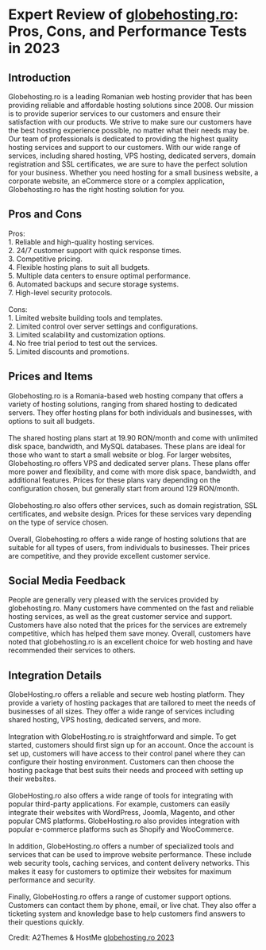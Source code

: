 <h1>Expert Review of <a href="https://a2themes.com/globehostingro-reviews">globehosting.ro</a>: Pros, Cons, and Performance Tests in 2023</h1>
<h2>Introduction</h2>
Globehosting.ro is a leading Romanian web hosting provider that has been providing reliable and affordable hosting solutions since 2008. Our mission is to provide superior services to our customers and ensure their satisfaction with our products. We strive to make sure our customers have the best hosting experience possible, no matter what their needs may be. Our team of professionals is dedicated to providing the highest quality hosting services and support to our customers. With our wide range of services, including shared hosting, VPS hosting, dedicated servers, domain registration and SSL certificates, we are sure to have the perfect solution for your business. Whether you need hosting for a small business website, a corporate website, an eCommerce store or a complex application, Globehosting.ro has the right hosting solution for you.
<h2>Pros and Cons</h2>
Pros:<br>1. Reliable and high-quality hosting services.<br>2. 24/7 customer support with quick response times.<br>3. Competitive pricing.<br>4. Flexible hosting plans to suit all budgets.<br>5. Multiple data centers to ensure optimal performance.<br>6. Automated backups and secure storage systems.<br>7. High-level security protocols.<br><br>Cons:<br>1. Limited website building tools and templates.<br>2. Limited control over server settings and configurations.<br>3. Limited scalability and customization options.<br>4. No free trial period to test out the services.<br>5. Limited discounts and promotions.
<h2>Prices and Items</h2>
Globehosting.ro is a Romania-based web hosting company that offers a variety of hosting solutions, ranging from shared hosting to dedicated servers. They offer hosting plans for both individuals and businesses, with options to suit all budgets.<br><br>The shared hosting plans start at 19.90 RON/month and come with unlimited disk space, bandwidth, and MySQL databases. These plans are ideal for those who want to start a small website or blog. For larger websites, Globehosting.ro offers VPS and dedicated server plans. These plans offer more power and flexibility, and come with more disk space, bandwidth, and additional features. Prices for these plans vary depending on the configuration chosen, but generally start from around 129 RON/month.<br><br>Globehosting.ro also offers other services, such as domain registration, SSL certificates, and website design. Prices for these services vary depending on the type of service chosen.<br><br>Overall, Globehosting.ro offers a wide range of hosting solutions that are suitable for all types of users, from individuals to businesses. Their prices are competitive, and they provide excellent customer service.
<h2>Social Media Feedback</h2>
People are generally very pleased with the services provided by globehosting.ro. Many customers have commented on the fast and reliable hosting services, as well as the great customer service and support. Customers have also noted that the prices for the services are extremely competitive, which has helped them save money. Overall, customers have noted that globehosting.ro is an excellent choice for web hosting and have recommended their services to others.
<h2>Integration Details</h2>
GlobeHosting.ro offers a reliable and secure web hosting platform. They provide a variety of hosting packages that are tailored to meet the needs of businesses of all sizes. They offer a wide range of services including shared hosting, VPS hosting, dedicated servers, and more. <br><br>Integration with GlobeHosting.ro is straightforward and simple. To get started, customers should first sign up for an account. Once the account is set up, customers will have access to their control panel where they can configure their hosting environment. Customers can then choose the hosting package that best suits their needs and proceed with setting up their websites. <br><br>GlobeHosting.ro also offers a wide range of tools for integrating with popular third-party applications. For example, customers can easily integrate their websites with WordPress, Joomla, Magento, and other popular CMS platforms. GlobeHosting.ro also provides integration with popular e-commerce platforms such as Shopify and WooCommerce.<br><br>In addition, GlobeHosting.ro offers a number of specialized tools and services that can be used to improve website performance. These include web security tools, caching services, and content delivery networks. This makes it easy for customers to optimize their websites for maximum performance and security.<br><br>Finally, GlobeHosting.ro offers a range of customer support options. Customers can contact them by phone, email, or live chat. They also offer a ticketing system and knowledge base to help customers find answers to their questions quickly.
<p>Credit: A2Themes & HostMe <a href="https://a2themes.com/globehostingro-reviews">globehosting.ro 2023</a></p>